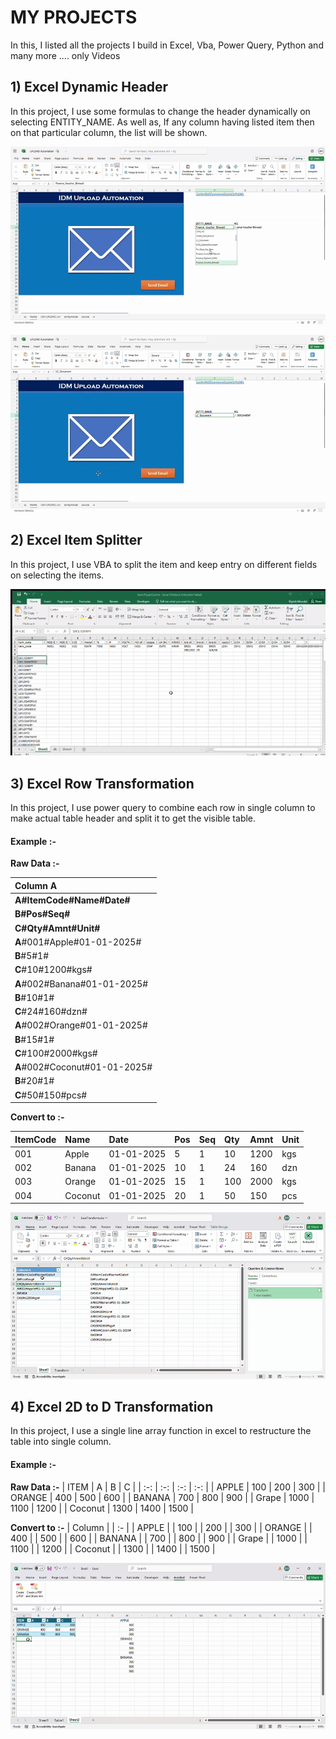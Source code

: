 MY PROJECTS
===========

In this, I listed all the projects I build in Excel, Vba, Power Query, Python and many more .... only Videos

## 1) Excel Dynamic Header
In this project, I use some formulas to change the header dynamically on selecting ENTITY_NAME. As well as, If any column having listed item then on that particular column, the list will be shown.

[![WATCH Excel Dynamic Header](https://github.com/deepumondal1/MyProjects/blob/master/videos/UPLOAD%20Automation_COMPRESS.gif)](https://github.com/deepumondal1/MyProjects/blob/master/videos/UPLOAD%20Automation_COMPRESS.mp4)


[![WATCH Excel Dynamic Header](https://github.com/deepumondal1/MyProjects/blob/master/videos/UPLOAD%20Automation_COMPRESS_2.gif)](https://github.com/deepumondal1/MyProjects/blob/master/videos/UPLOAD%20Automation_COMPRESS.mp4)


## 2) Excel Item Splitter
In this project, I use VBA to split the item and keep entry on different fields on selecting the items.

[![WATCH Excel Dynamic Header](https://github.com/deepumondal1/MyProjects/blob/master/videos/Item%20Project2.gif)](https://github.com/deepumondal1/MyProjects/blob/master/videos/Item%20Project2.mp4)


## 3) Excel Row Transformation
In this project, I use power query to combine each row in single column to make actual table header and split it to get the visible table.

#### Example :-

**Raw Data :-**

| Column A |
|:-|
| **A#ItemCode#Name#Date#** |
| **B#Pos#Seq#** |
| **C#Qty#Amnt#Unit#** |
| **A**#001#Apple#01-01-2025# |
| **B**#5#1# |
| **C**#10#1200#kgs# |
| **A**#002#Banana#01-01-2025# |
| **B**#10#1# |
| **C**#24#160#dzn# |
| **A**#002#Orange#01-01-2025# |
| **B**#15#1# |
| **C**#100#2000#kgs# |
| **A**#002#Coconut#01-01-2025# |
| **B**#20#1# |
| **C**#50#150#pcs# |


**Convert to :-**

| ItemCode | Name | Date | Pos | Seq | Qty | Amnt | Unit |
|:-|:-|:-|:-|:-|:-|:-|:-|
| 001 | Apple | 01-01-2025 | 5 | 1 | 10 | 1200 | kgs |
| 002 | Banana | 01-01-2025 | 10 | 1 | 24 | 160 | dzn |
| 003 | Orange | 01-01-2025 | 15 | 1 | 100 | 2000 | kgs |
| 004 | Coconut | 01-01-2025 | 20 | 1 | 50 | 150 | pcs |

[![WATCH Excel Dynamic Header](https://github.com/deepumondal1/MyProjects/blob/master/videos/ExcelTransform.gif)](https://github.com/deepumondal1/MyProjects/blob/master/videos/ExcelTransform.mp4)



## 4) Excel 2D to D Transformation
In this project, I use a single line array function in excel to restructure the table into single column.

#### Example :-

**Raw Data :-**
| ITEM | A | B | C | 
| :-: | :-: | :-: | :-: |
| APPLE | 100 | 200 | 300 | 
| ORANGE | 400 | 500 | 600 | 
| BANANA | 700 | 800 | 900 | 
| Grape | 1000 | 1100 | 1200 | 
| Coconut | 1300 | 1400 | 1500 | 

**Convert to :-**
| Column |
| :- |
| APPLE | 
| 100 | 
| 200 | 
| 300 | 
| ORANGE | 
| 400 | 
| 500 | 
| 600 | 
| BANANA | 
| 700 | 
| 800 | 
| 900 | 
| Grape | 
| 1000 | 
| 1100 | 
| 1200 | 
| Coconut | 
| 1300 | 
| 1400 | 
| 1500 | 


[![WATCH Excel Dynamic Header](https://github.com/deepumondal1/MyProjects/blob/master/videos/Excel%202D_to_D.gif)](https://github.com/deepumondal1/MyProjects/blob/master/videos/Excel%202D_to_D.mp4)
